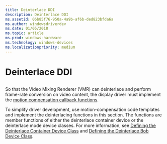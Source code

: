 ```yaml
---
title: Deinterlace DDI
description: Deinterlace DDI
ms.assetid: 06b85f76-950a-4a9b-af6b-ded823bfda6a
ms.author: windowsdriverdev
ms.date: 01/05/2018
ms.topic: article
ms.prod: windows-hardware
ms.technology: windows-devices
ms.localizationpriority: medium
---
```


# Deinterlace DDI


## <span id="ddk_deinterlace_ddi_gg"></span><span id="DDK_DEINTERLACE_DDI_GG"></span>


So that the Video Mixing Renderer (VMR) can deinterlace and perform frame-rate conversion on video content, the display driver must implement the [motion compensation callback functions](https://msdn.microsoft.com/library/windows/hardware/ff568441).

To simplify driver development, use motion-compensation code templates and implement the deinterlacing functions in this section. The functions are member functions of either the deinterlace container device or the deinterlace mode device classes. For more information, see [Defining the Deinterlace Container Device Class](https://msdn.microsoft.com/library/windows/hardware/ff552682) and [Defining the Deinterlace Bob Device Class](https://msdn.microsoft.com/library/windows/hardware/ff552679).

 

 





